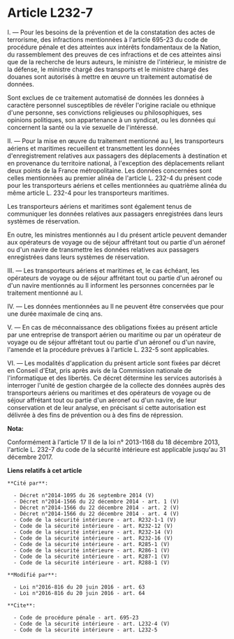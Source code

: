 # Article L232-7

I. ― Pour les besoins de la prévention et de la constatation des actes de terrorisme, des infractions mentionnées à l'article
695-23 du code de procédure pénale et des atteintes aux intérêts fondamentaux de la Nation, du rassemblement des preuves de
ces infractions et de ces atteintes ainsi que de la recherche de leurs auteurs, le ministre de l'intérieur, le ministre de la
défense, le ministre chargé des transports et le ministre chargé des douanes sont autorisés à mettre en œuvre un traitement
automatisé de données. 

Sont exclues de ce traitement automatisé de données les données à caractère personnel susceptibles de révéler l'origine
raciale ou ethnique d'une personne, ses convictions religieuses ou philosophiques, ses opinions politiques, son appartenance
à un syndicat, ou les données qui concernent la santé ou la vie sexuelle de l'intéressé. 

II. ― Pour la mise en œuvre du traitement mentionné au I, les transporteurs aériens et maritimes recueillent et transmettent
les données d'enregistrement relatives aux passagers des déplacements à destination et en provenance du territoire national,
à l'exception des déplacements reliant deux points de la France métropolitaine. Les données concernées sont celles
mentionnées au premier alinéa de l'article L. 232-4 du présent code pour les transporteurs aériens et celles mentionnées au
quatrième alinéa du même article L. 232-4 pour les transporteurs maritimes. 

Les transporteurs aériens et maritimes sont également tenus de communiquer les données relatives aux passagers enregistrées
dans leurs systèmes de réservation. 

En outre, les ministres mentionnés au I du présent article peuvent demander aux opérateurs de voyage ou de séjour affrétant
tout ou partie d'un aéronef ou d'un navire de transmettre les données relatives aux passagers enregistrées dans leurs
systèmes de réservation. 

III. ― Les transporteurs aériens et maritimes et, le cas échéant, les opérateurs de voyage ou de séjour affrétant tout ou
partie d'un aéronef ou d'un navire mentionnés au II informent les personnes concernées par le traitement mentionné au I. 

IV. ― Les données mentionnées au II ne peuvent être conservées que pour une durée maximale de cinq ans. 

V. ― En cas de méconnaissance des obligations fixées au présent article par une entreprise de transport aérien ou maritime ou
par un opérateur de voyage ou de séjour affrétant tout ou partie d'un aéronef ou d'un navire, l'amende et la procédure
prévues à l'article L. 232-5 sont applicables. 

VI. ― Les modalités d'application du présent article sont fixées par décret en Conseil d'Etat, pris après avis de la
Commission nationale de l'informatique et des libertés. Ce décret détermine les services autorisés à interroger l'unité de
gestion chargée de la collecte des données auprès des transporteurs aériens ou maritimes et des opérateurs de voyage ou de
séjour affrétant tout ou partie d'un aéronef ou d'un navire, de leur conservation et de leur analyse, en précisant si cette
autorisation est délivrée à des fins de prévention ou à des fins de répression.

**Nota:**

Conformément à l'article 17 II de la loi n° 2013-1168 du 18 décembre 2013, l'article L. 232-7 du code de la sécurité
intérieure est applicable jusqu'au 31 décembre 2017.

**Liens relatifs à cet article**

	**Cité par**:

	  - Décret n°2014-1095 du 26 septembre 2014 (V)
	  - Décret n°2014-1566 du 22 décembre 2014 - art. 1 (V)
	  - Décret n°2014-1566 du 22 décembre 2014 - art. 2 (V)
	  - Décret n°2014-1566 du 22 décembre 2014 - art. 4 (V)
	  - Code de la sécurité intérieure - art. R232-1-1 (V)
	  - Code de la sécurité intérieure - art. R232-12 (V)
	  - Code de la sécurité intérieure - art. R232-14 (V)
	  - Code de la sécurité intérieure - art. R232-16 (V)
	  - Code de la sécurité intérieure - art. R285-1 (V)
	  - Code de la sécurité intérieure - art. R286-1 (V)
	  - Code de la sécurité intérieure - art. R287-1 (V)
	  - Code de la sécurité intérieure - art. R288-1 (V)

	**Modifié par**:

	  - Loi n°2016-816 du 20 juin 2016 - art. 63
	  - Loi n°2016-816 du 20 juin 2016 - art. 64

	**Cite**:

	  - Code de procédure pénale - art. 695-23
	  - Code de la sécurité intérieure - art. L232-4 (V)
	  - Code de la sécurité intérieure - art. L232-5
